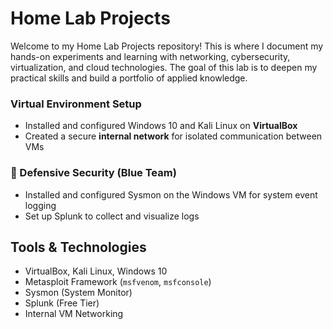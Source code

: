 # Home Lab Projects

Welcome to my Home Lab Projects repository! This is where I document my hands-on experiments and learning with networking, cybersecurity, virtualization, and cloud technologies. The goal of this lab is to deepen my practical skills and build a portfolio of applied knowledge.

### Virtual Environment Setup
- Installed and configured Windows 10 and Kali Linux on **VirtualBox**
- Created a secure **internal network** for isolated communication between VMs

### 🔹 Defensive Security (Blue Team)
- Installed and configured Sysmon on the Windows VM for system event logging
- Set up Splunk to collect and visualize logs

  
## Tools & Technologies
- VirtualBox, Kali Linux, Windows 10
- Metasploit Framework (`msfvenom`, `msfconsole`)
- Sysmon (System Monitor)
- Splunk (Free Tier)
- Internal VM Networking


